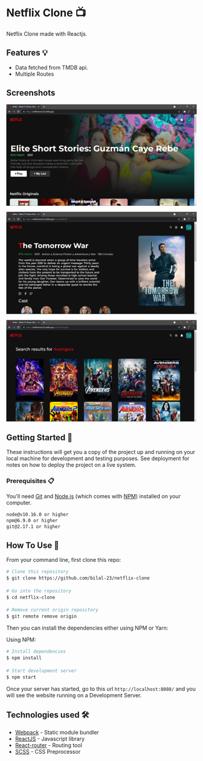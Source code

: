 # Netflix Clone 📺

Netflix Clone made with Reactjs. 

## Features 💡 

- Data fetched from TMDB api.
- Multiple Routes

## Screenshots

<div align="center" style="
    flex-wrap: wrap;
    display: flex;
    gap: 1rem;
">
  <img src="https://raw.githubusercontent.com/bilal-23/netflix-clone/main/examples/example1.PNG" alt="TicTacToe" width="100%">
  <img src="https://raw.githubusercontent.com/bilal-23/netflix-clone/main/examples/example3.PNG" alt="TicTacToe" width="100%">
  <img src="https://raw.githubusercontent.com/bilal-23/netflix-clone/main/examples/example5.PNG" alt="TicTacToe" width="100%">
</div>

## Getting Started 🚀

These instructions will get you a copy of the project up and running on your local machine for development and testing purposes. See deployment for notes on how to deploy the project on a live system.

### Prerequisites 📋

You'll need [Git](https://git-scm.com) and [Node.js](https://nodejs.org/en/download/) (which comes with [NPM](http://npmjs.com)) installed on your computer.

```
node@v10.16.0 or higher
npm@6.9.0 or higher
git@2.17.1 or higher
```

## How To Use 🔧

From your command line, first clone this repo:

```bash
# Clone this repository
$ git clone https://github.com/bilal-23/netflix-clone

# Go into the repository
$ cd netflix-clone

# Remove current origin repository
$ git remote remove origin
```

Then you can install the dependencies either using NPM or Yarn:

Using NPM:

```bash
# Install dependencies
$ npm install

# Start development server
$ npm start
```

Once your server has started, go to this url `http://localhost:8080/` and you will see the website running on a Development Server.


## Technologies used 🛠️

- [Webpack](https://webpack.js.org/concepts/) - Static module bundler
- [ReactJS](https://reactjs.org) - Javascript library
- [React-router](https://www.npmjs.com/package/react-router) - Routing tool
- [SCSS](https://sass-lang.com/) - CSS Preprocessor
